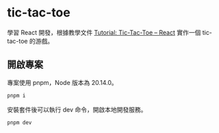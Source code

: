 # tic-tac-toe

學習 React 開發，根據教學文件 [Tutorial: Tic-Tac-Toe – React](https://react.dev/learn/tutorial-tic-tac-toe) 實作一個 tic-tac-toe 的游戲。

## 開啟專案

專案使用 pnpm，Node 版本為 20.14.0。

```bash
pnpm i
```

安裝套件後可以執行 dev 命令，開啟本地開發服務。

```bash
pnpm dev
```